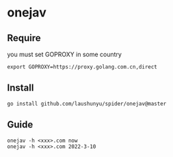 # onejav

## Require
you must set GOPROXY in some country

```
export GOPROXY=https://proxy.golang.com.cn,direct 
```

## Install

```
go install github.com/laushunyu/spider/onejav@master
```

## Guide

```
onejav -h <xxx>.com now
onejav -h <xxx>.com 2022-3-10
```